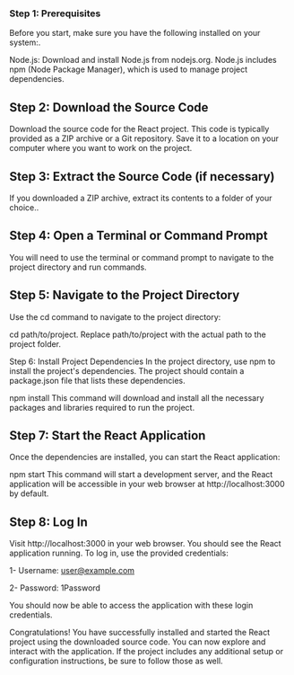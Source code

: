 ### Step 1: Prerequisites
Before you start, make sure you have the following installed on your system:.

Node.js: Download and install Node.js from nodejs.org. Node.js includes npm (Node Package Manager), which is used to manage project dependencies.

## Step 2: Download the Source Code
Download the source code for the React project. This code is typically provided as a ZIP archive or a Git repository. Save it to a location on your computer where you want to work on the project.

## Step 3: Extract the Source Code (if necessary)
If you downloaded a ZIP archive, extract its contents to a folder of your choice..

## Step 4: Open a Terminal or Command Prompt
You will need to use the terminal or command prompt to navigate to the project directory and run commands.

## Step 5: Navigate to the Project Directory
Use the cd command to navigate to the project directory:


cd path/to/project.
Replace path/to/project with the actual path to the project folder.

Step 6: Install Project Dependencies
In the project directory, use npm to install the project's dependencies. The project should contain a package.json file that lists these dependencies.



npm install
This command will download and install all the necessary packages and libraries required to run the project.

## Step 7: Start the React Application
Once the dependencies are installed, you can start the React application:



npm start
This command will start a development server, and the React application will be accessible in your web browser at http://localhost:3000 by default.

## Step 8: Log In
Visit http://localhost:3000 in your web browser. You should see the React application running. To log in, use the provided credentials:

1- Username: user@example.com

2- Password: 1Password

You should now be able to access the application with these login credentials.

Congratulations! You have successfully installed and started the React project using the downloaded source code. You can now explore and interact with the application. If the project includes any additional setup or configuration instructions, be sure to follow those as well.
